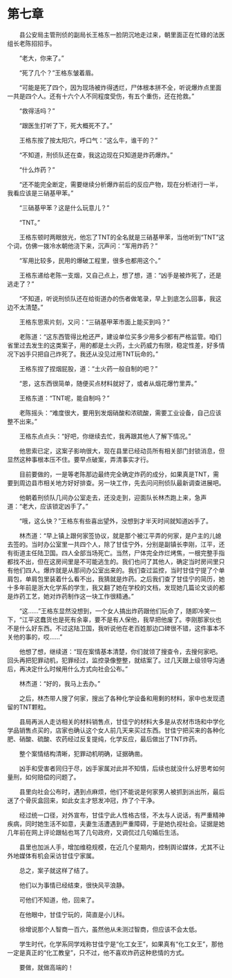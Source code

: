 #	第七章

　　县公安局主管刑侦的副局长王格东一脸阴沉地走过来，朝里面正在忙碌的法医组长老陈招招手。

　　“老大，你来了。”

　　“死了几个？”王格东皱着眉。

　　“可能是死了四个，因为现场被炸得透烂，尸体根本拼不全，听说爆炸点里面一共是四个人。还有十六个人不同程度受伤，有五个重伤，还在抢救。”

　　“救得活吗？”

　　“跟医生打听了下，死大概死不了。”

　　王格东按了按太阳穴，呼口气：“这么牛，谁干的？”

　　“不知道，刑侦队还在查，我这边现在只知道是炸药爆炸。”

　　“什么炸药？”

　　“还不能完全断定，需要继续分析爆炸前后的反应产物，现在分析进行一半，我看应该是三硝基甲苯。”

　　“三硝基甲苯？这是什么玩意儿？”

　　“TNT。”

　　王格东顿时两眼放光，他忘了TNT的全名就是三硝基甲苯，当他听到“TNT”这个词，仿佛一拨冷水朝他浇下来，沉声问：“军用炸药？”

　　“军用比较多，民用的爆破工程里，很多也都用这个。”

　　王格东递给老陈一支烟，又自己点上，想了想，道：“凶手是被炸死了，还是逃走了？”

　　“不知道，听说刑侦队还在给街道办的伤者做笔录，早上到底怎么回事，我这边不太清楚。”

　　王格东思索片刻，又问：“三硝基甲苯市面上能买到吗？”

　　老陈道：“这东西管得比枪还严，建设单位买多少用多少都有严格监管。咱们省里过去发生的这类案子，用的都是土火药，土火药威力有限，稳定性差，好多情况下凶手只把自己炸死了。我还从没见过用TNT玩命的。”

　　王格东捏了捏烟屁股，道：“土火药一般自制的吧？”

　　“恩，这东西很简单，随便买点材料就好了，或者从烟花爆竹里弄。”

　　王格东道：“TNT呢，能自制吗？”

　　老陈摇头：“难度很大，要用到发烟硝酸和浓硫酸，需要工业设备，自己应该整不出来。”

　　王格东点点头：“好吧，你继续去忙，我再跟其他人了解下情况。”

　　他思索已定，这案子影响很大，现在县里已经动员所有相关部门封锁消息，但显然这种事根本压不住。要早点破案，弄清事实才行。

　　目前要做的，一是等老陈那边最终完全确定炸药的成分，如果真是TNT，需要到周边县市相关地方好好排查。另一块工作，先去问问刑侦队最新调查进展吧。

　　他朝着刑侦队几间办公室走去，还没走到，迎面队长林杰跑上来，急声道：“老大，应该锁定凶手了。”

　　“哦，这么快？”王格东有些喜出望外，没想到才半天时间就知道凶手了。

　　林杰道：“早上镇上跟何家签协议，就是那个被江平弄的何家，是户主的儿媳去签的。当时办公室里一共四个人，除了甘佳宁外，分别是副镇长李刚，江平，还有街道主任陆卫国。四人全部当场死亡。当然，尸体完全炸烂烤焦，一根完整手指都找不出，但在这房间里是不可能逃生的。我们也问了其他人，确定当时房间里只有他们四人。爆炸就是从那间办公室出来的。我们查过监控，当时甘佳宁提了个单肩包，单肩包里装着什么看不出，我猜就是炸药。之后我们查了甘佳宁的简历，她十多年前是浙大化学系的学生，我又翻了她在学校的文档，发现她几篇论文谈的都是炸药工艺，她对炸药制作这一块工作很精通。”

　　“这……”王格东显然没想到，一个女人搞出炸药跟他们玩命了，随即冷笑一下，“江平这蠢货也是死有余辜，要不是有人保他，我早把他废了。李刚那家伙也不是什么好东西。不过这陆卫国，我听说他在老百姓那边口碑很不错，这件事本不关他的事的，哎……”

　　他想了想，继续道：“现在案情基本清楚，你们就领了搜查令，去搜何家吧。回头再把犯罪动机，犯罪经过，监控录像整整，就结案了。过几天跟上级领导沟通后，再决定什么时候用什么方式向社会公布。”

　　林杰道：“好的，我马上去办。”

　　之后，林杰带人搜了何家，搜出了各种化学设备和用剩的材料，家中也发现遗留的TNT颗粒。

　　县局再派人走访相关的材料销售点，甘佳宁的材料大多是从农材市场和中学化学品销售点买的，店家也确认这个女人前几天来买过东西。甘佳宁把买来的各种化肥、硝酸、硫酸、农药经过反复提纯，化学反应，最后做出了TNT炸药。

　　整个案情结构清晰，犯罪动机明确，证据确凿。

　　凶手和受害者同归于尽，凶手家属对此并不知情，后续也就没什么好思考如何量刑，如何赔偿的问题了。

　　县里向社会公布时，遇到点麻烦，他们不能说是何家男人被抓到派出所，最后送了个骨灰盒回来，如此女主才怒发冲冠，炸了个干净。

　　经过统一口径，对外宣布，甘佳宁此人性格古怪，不太与人说话，有严重精神疾病，同时她生活不如意，夫妻生活遭遇到严重障碍，于是她仇视社会。证据是她几年前在网上评论跟帖也骂了几句政府，又调侃过几句婚后生活。

　　县里也加派人手，增加维稳规模，在近几个星期内，控制舆论媒体，尤其不让外地媒体有机会采访甘佳宁家属。

　　总之，案子就这样了结了。

　　他们以为事情已经结束，很快风平浪静。

　　可他们不知道，他，回来了。

　　在他眼中，甘佳宁玩的，简直是小儿科。

　　徐增说那个人智商一百六，虽然他从未测过智商，但应该不会太低。

　　学生时代，化学系同学戏称甘佳宁是“化工女王”，如果真有“化工女王”，那他一定是真正的“化工教皇”，只不过，他不喜欢炸药这种悲情的方式。

　　要做，就做高端的！